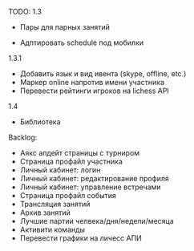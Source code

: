 TODO:
1.3
+ Пары для парных занятий
- Адптировать schedule под мобилки

1.3.1
- Добавить язык и вид ивента (skype, offline, etc.)
- Маркер online напротив имени участника
- Перевести рейтинги игроков на lichess API

1.4
- Библиотека

Backlog:
- Аякс апдейт страницы с турниром
- Страница профайл участника
- Личный кабинет: логин
- Личный кабинет: редактирование профиля
- Личный кабинет: управление встречами
- Страница профайл события
- Трансляция занятий
- Архив занятий
- Лучшие партии челвека/дня/недели/месяца
- Активити команды
- Перевести графики на личесс АПИ
